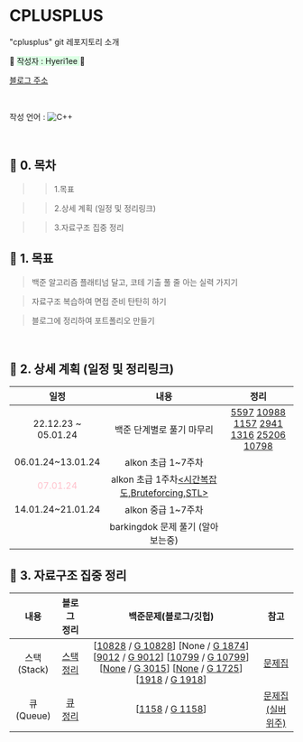 # CPLUSPLUS

"cplusplus" git 레포지토리 소개

:rabbit: <span style="background-color:#DCFFE4"> 작성자 : Hyeri1ee </span> :rabbit:

[블로그 주소](https://im-not-robot-0.tistory.com/)

&nbsp;

작성 언어 : 
![C++](https://img.shields.io/badge/c++-%2300599C.svg?style=for-the-badge&logo=c%2B%2B&logoColor=white)  

&nbsp;


## :pushpin: 0.  목차

>> 1.목표

>> 2.상세 계획 (일정 및 정리링크)

>> 3.자료구조 집중 정리

## :pushpin: 1. 목표

> 백준 알고리즘 플래티넘 달고, 코테 기출 풀 줄 아는 실력 가지기


> 자료구조 복습하여 면접 준비 탄탄히 하기

> 블로그에 정리하여 포트폴리오 만들기<br>

&nbsp;


## :pushpin: 2. 상세 계획 (일정 및 정리링크)

|일정|내용|정리|
|:---:|:---:|:---:|
|22.12.23 ~ 05.01.24| 백준 단계별로 풀기 마무리|[5597](https://im-not-robot-0.tistory.com/149) [10988](https://im-not-robot-0.tistory.com/151) [1157](https://im-not-robot-0.tistory.com/153) [2941](https://im-not-robot-0.tistory.com/154) [1316](https://im-not-robot-0.tistory.com/155) [25206](https://im-not-robot-0.tistory.com/157) [10798](https://im-not-robot-0.tistory.com/158) |
|06.01.24~13.01.24| alkon 초급 1~7주차 | |
<span style="color:pink">07.01.24</span>| alkon 초급 1주차[<시간복잡도,Bruteforcing,STL>](https://github.com/KU-AlKon/study/blob/master/2023-2-basic/01-Time%20Complexity%2C%20Bruteforcing%2C%20Maths.pdf) |  | 
|14.01.24~21.01.24| alkon 중급 1~7주차 | |
| | barkingdok 문제 풀기 (알아보는중)| |


## :pushpin: 3. 자료구조 집중 정리
|내용|블로그 정리|백준문제(블로그/깃헙)|참고|
|:--:|:--:|:--:|:--:|
|스택(Stack)|[스택정리](https://im-not-robot-0.tistory.com/159)|[[10828](https://im-not-robot-0.tistory.com/160) / [G 10828](https://github.com/Hyeri1ee/cplusplus/blob/master/algorithm1/DataStructures/Stack/10828_Stack.cpp)]  [None / [G 1874](https://github.com/Hyeri1ee/cplusplus/blob/master/algorithm1/DataStructures/Stack/1874_StackSequence.cpp)]  [[9012](https://im-not-robot-0.tistory.com/161) / [G 9012](https://github.com/Hyeri1ee/cplusplus/blob/master/algorithm1/DataStructures/Stack/9012_ValidParenthesisString.cpp)]  [[10799](https://im-not-robot-0.tistory.com/162) / [G 10799](https://github.com/Hyeri1ee/cplusplus/blob/master/algorithm1/DataStructures/Stack/10799_IronStick.cpp)] [[None]() / [G 3015]()] [[None]() / [G 1725]()] [[1918](https://im-not-robot-0.tistory.com/164) / [G 1918]()]|[문제집](https://www.acmicpc.net/workbook/view/325)|
|큐(Queue) | [큐 정리](https://im-not-robot-0.tistory.com/165) |[[1158](https://im-not-robot-0.tistory.com/166) / [G 1158]()] |[문제집(실버위주)](https://www.acmicpc.net/workbook/view/17679) |


